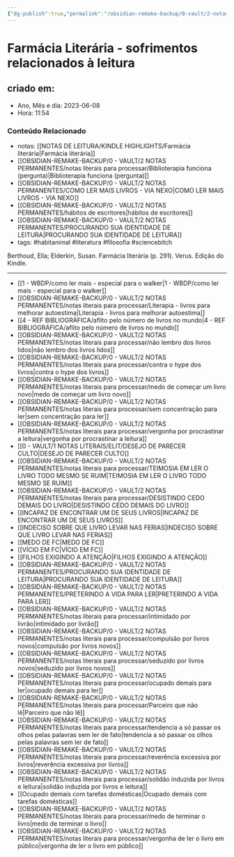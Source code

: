 ```yaml
---
{"dg-publish":true,"permalink":"/obsidian-remake-backup/0-vault/2-notas-permanentes/farmacia-literaria-sofrimentos-relacionados-a-leitura/","tags":["permanente","habitanimal","literatura","filosofia","sciencebitch"],"dgHomeLink":true,"dgShowLocalGraph":true,"dgShowFileTree":true,"dgEnableSearch":true,"noteIcon":""}
---
```


# Farmácia Literária - sofrimentos relacionados à leitura

## criado em: 
-  Ano, Mês e dia: 2023-06-08
- Hora: 11:54

### Conteúdo Relacionado
- notas: [[NOTAS DE LEITURA/KINDLE HIGHLIGHTS/Farmácia literária\|Farmácia literária]]
- [[OBSIDIAN-REMAKE-BACKUP/0 - VAULT/2 NOTAS PERMANENTES/notas literais para processar/Biblioterapia funciona (pergunta)\|Biblioterapia funciona (pergunta)]]
- [[OBSIDIAN-REMAKE-BACKUP/0 - VAULT/2 NOTAS PERMANENTES/COMO LER MAIS LIVROS - VIA NEXO\|COMO LER MAIS LIVROS - VIA NEXO]]
- [[OBSIDIAN-REMAKE-BACKUP/0 - VAULT/2 NOTAS PERMANENTES/hábitos de escritores\|hábitos de escritores]]
- [[OBSIDIAN-REMAKE-BACKUP/0 - VAULT/2 NOTAS PERMANENTES/PROCURANDO SUA IDENTIDADE DE LEITURA\|PROCURANDO SUA IDENTIDADE DE LEITURA]]
- tags: #habitanimal #literatura #filosofia #sciencebitch 


Berthoud, Ella; Elderkin, Susan. Farmácia literária (p. 291). Verus. Edição do Kindle.

---

- [[1 - WBDP/como ler mais - especial para o walker\|1 - WBDP/como ler mais - especial para o walker]]
- [[OBSIDIAN-REMAKE-BACKUP/0 - VAULT/2 NOTAS PERMANENTES/notas literais para processar/Literapia - livros para melhorar autoestima\|Literapia - livros para melhorar autoestima]]
- [[4 - REF BIBLIOGRÁFICA/aflito pelo número de livros no mundo\|4 - REF BIBLIOGRÁFICA/aflito pelo número de livros no mundo]]
- [[OBSIDIAN-REMAKE-BACKUP/0 - VAULT/2 NOTAS PERMANENTES/notas literais para processar/não lembro dos livros lidos\|não lembro dos livros lidos]]
- [[OBSIDIAN-REMAKE-BACKUP/0 - VAULT/2 NOTAS PERMANENTES/notas literais para processar/contra o hype dos livros\|contra o hype dos livros]]
- [[OBSIDIAN-REMAKE-BACKUP/0 - VAULT/2 NOTAS PERMANENTES/notas literais para processar/medo de começar um livro novo\|medo de começar um livro novo]]
- [[OBSIDIAN-REMAKE-BACKUP/0 - VAULT/2 NOTAS PERMANENTES/notas literais para processar/sem concentração para ler\|sem concentração para ler]]
- [[OBSIDIAN-REMAKE-BACKUP/0 - VAULT/2 NOTAS PERMANENTES/notas literais para processar/vergonha por procrastinar a leitura\|vergonha por procrastinar a leitura]]
- [[0 - VAULT/1 NOTAS LITERAIS/ELIT/DESEJO DE PARECER CULTO\|DESEJO DE PARECER CULTO]]
- [[OBSIDIAN-REMAKE-BACKUP/0 - VAULT/2 NOTAS PERMANENTES/notas literais para processar/TEIMOSIA EM LER O LIVRO TODO MESMO SE RUIM\|TEIMOSIA EM LER O LIVRO TODO MESMO SE RUIM]]
- [[OBSIDIAN-REMAKE-BACKUP/0 - VAULT/2 NOTAS PERMANENTES/notas literais para processar/DESISTINDO CEDO DEMAIS DO LIVRO\|DESISTINDO CEDO DEMAIS DO LIVRO]]
- [[INCAPAZ DE ENCONTRAR UM DE SEUS LIVROS\|INCAPAZ DE ENCONTRAR UM DE SEUS LIVROS]]
- [[INDECISO SOBRE QUE LIVRO LEVAR NAS FERIAS\|INDECISO SOBRE QUE LIVRO LEVAR NAS FERIAS]]
- [[MEDO DE FC\|MEDO DE FC]]
- [[VÍCIO EM FC\|VÍCIO EM FC]]
- [[FILHOS EXIGINDO A ATENÇÃO\|FILHOS EXIGINDO A ATENÇÃO]]
- [[OBSIDIAN-REMAKE-BACKUP/0 - VAULT/2 NOTAS PERMANENTES/PROCURANDO SUA IDENTIDADE DE LEITURA\|PROCURANDO SUA IDENTIDADE DE LEITURA]]
- [[OBSIDIAN-REMAKE-BACKUP/0 - VAULT/2 NOTAS PERMANENTES/PRETERINDO A VIDA PARA LER\|PRETERINDO A VIDA PARA LER]]
- [[OBSIDIAN-REMAKE-BACKUP/0 - VAULT/2 NOTAS PERMANENTES/notas literais para processar/intimidado por livrão\|intimidado por livrão]]
- [[OBSIDIAN-REMAKE-BACKUP/0 - VAULT/2 NOTAS PERMANENTES/notas literais para processar/compulsão por livros novos\|compulsão por livros novos]]
- [[OBSIDIAN-REMAKE-BACKUP/0 - VAULT/2 NOTAS PERMANENTES/notas literais para processar/seduzido por livros novos\|seduzido por livros novos]]
- [[OBSIDIAN-REMAKE-BACKUP/0 - VAULT/2 NOTAS PERMANENTES/notas literais para processar/ocupado demais para ler\|ocupado demais para ler]]
- [[OBSIDIAN-REMAKE-BACKUP/0 - VAULT/2 NOTAS PERMANENTES/notas literais para processar/Parceiro que não lê\|Parceiro que não lê]]
- [[OBSIDIAN-REMAKE-BACKUP/0 - VAULT/2 NOTAS PERMANENTES/notas literais para processar/tendencia a só passar os olhos pelas palavras sem ler de fato\|tendencia a só passar os olhos pelas palavras sem ler de fato]]
- [[OBSIDIAN-REMAKE-BACKUP/0 - VAULT/2 NOTAS PERMANENTES/notas literais para processar/reverência excessiva por livros\|reverência excessiva por livros]]
- [[OBSIDIAN-REMAKE-BACKUP/0 - VAULT/2 NOTAS PERMANENTES/notas literais para processar/solidão induzida por livros e leitura\|solidão induzida por livros e leitura]]
- [[Ocupado demais com tarefas domésticas\|Ocupado demais com tarefas domésticas]]
- [[OBSIDIAN-REMAKE-BACKUP/0 - VAULT/2 NOTAS PERMANENTES/notas literais para processar/medo de terminar o livro\|medo de terminar o livro]]
- [[OBSIDIAN-REMAKE-BACKUP/0 - VAULT/2 NOTAS PERMANENTES/notas literais para processar/vergonha de ler o livro em público\|vergonha de ler o livro em público]]